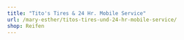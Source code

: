 ```yaml
---
title: "Tito's Tires & 24 Hr. Mobile Service"
url: /mary-esther/titos-tires-und-24-hr-mobile-service/
shop: Reifen
---
```

